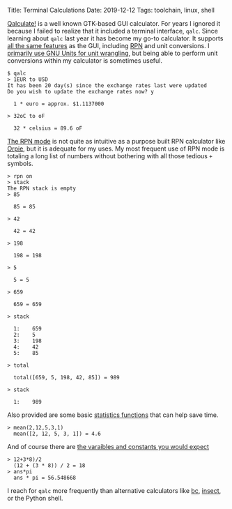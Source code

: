 Title: Terminal Calculations
Date: 2019-12-12
Tags: toolchain, linux, shell

[Qalculate!](https://qalculate.github.io/) is a well known GTK-based GUI calculator. For years I ignored it because I failed to realize that it included a terminal interface, `qalc`. Since learning about `qalc` last year it has become my go-to calculator. It supports [all the same features](https://qalculate.github.io/features.html) as the GUI, including [RPN](https://en.wikipedia.org/wiki/Reverse_Polish_notation) and unit conversions. I [primarily use GNU Units for unit wrangling](/2019/07/gnu-units/), but being able to perform unit conversions within my calculator is sometimes useful.

    $ qalc
    > 1EUR to USD
    It has been 20 day(s) since the exchange rates last were updated
    Do you wish to update the exchange rates now? y

      1 * euro = approx. $1.1137000

    > 32oC to oF

      32 * celsius = 89.6 oF

[The RPN mode](https://qalculate.github.io/manual/qalculate-mode.html#qalculate-rpn) is not quite as intuitive as a purpose built RPN calculator like [Orpie](https://github.com/pelzlpj/orpie), but it is adequate for my uses. My most frequent use of RPN mode is totaling a long list of numbers without bothering with all those tedious `+` symbols.

    > rpn on
    > stack
    The RPN stack is empty
    > 85

      85 = 85

    > 42

      42 = 42

    > 198

      198 = 198

    > 5

      5 = 5

    > 659

      659 = 659

    > stack

      1:    659
      2:    5
      3:    198
      4:    42
      5:    85

    > total

      total([659, 5, 198, 42, 85]) = 989

    > stack

      1:    989

Also provided are some basic [statistics functions](https://qalculate.github.io/manual/qalculate-definitions-functions.html#qalculate-definitions-functions-1-Statistics) that can help save time.

    > mean(2,12,5,3,1)
      mean([2, 12, 5, 3, 1]) = 4.6

And of course there are [the varaibles and constants you would expect](https://qalculate.github.io/manual/qalculate-definitions-variables.html)

    > 12+3*8)/2
      (12 + (3 * 8)) / 2 = 18
    > ans*pi
      ans * pi = 56.548668

I reach for `qalc` more frequently than alternative calculators like [bc](https://www.gnu.org/software/bc/), [insect](https://github.com/sharkdp/insect), or the Python shell.
